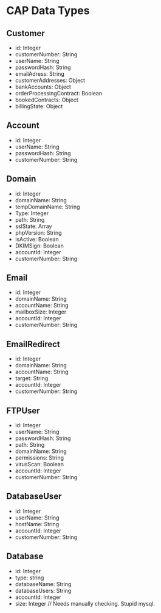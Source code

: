 # CAP Data Types

## Customer
- id: Integer
- customerNumber: String
- userName: String
- passwordHash: String
- emailAdress: String
- customerAddresses: Object
- bankAccounts: Object
- orderProcessingContract: Boolean
- bookedContracts: Object
- billingState: Object

## Account
- id: Integer
- userName: String
- passwordHash: String
- customerNumber: String

## Domain
- id: Integer
- domainName: String
- tempDomainName: String
- Type: Integer
- path: String
- sslState: Array
- phpVersion: String
- isActive: Boolean
- DKIMSign: Boolean
- accountId: Integer
- customerNumber: String

## Email
- id: Integer
- domainName: String
- accountName: String
- mailboxSize: Integer
- accountId: Integer
- customerNumber: String

## EmailRedirect
- id: Integer
- domainName: String
- accountName: String
- target: String
- accountId: Integer
- customerNumber: String

## FTPUser
- id: Integer
- userName: String
- passwordHash: String
- path: String
- domainName: String
- permissions: String
- virusScan: Boolean
- accountId: Integer
- customerNumber: String

## DatabaseUser
- id: Integer
- userName: String
- hostName: String
- accountId: Integer
- customerNumber: String

## Database
- id: Integer
- type: string
- databaseName: String
- databaseUsers: String
- accountId: Integer
- size: Integer // Needs manually checking. Stupid mysql.


